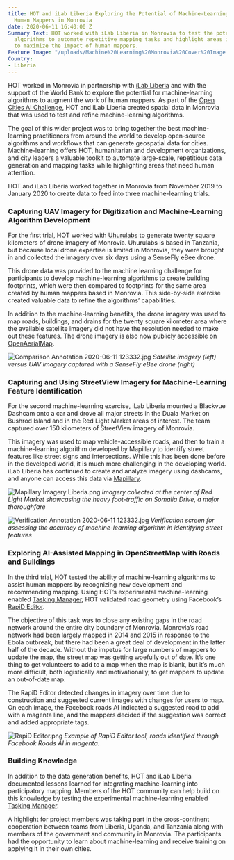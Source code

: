 ```yaml
---
title: HOT and iLab Liberia Exploring the Potential of Machine-Learning to Augment
  Human Mappers in Monrovia
date: 2020-06-11 16:40:00 Z
Summary Text: HOT worked with iLab Liberia in Monrovia to test the potential of machine-learning
  algorithms to automate repetitive mapping tasks and highlight areas in need of updating
  to maximize the impact of human mappers.
Feature Image: "/uploads/Machine%20Learning%20Monrovia%20Cover%20Image.jpg"
Country:
- Liberia
---
```


HOT worked in Monrovia in partnership with [iLab Liberia](https://www.ilabliberia.org/) and with the support of the World Bank to explore the potential for machine-learning algorithms to augment the work of human mappers. As part of the [Open Cities AI Challenge](https://www.drivendata.org/competitions/60/building-segmentation-disaster-resilience/), HOT and iLab Liberia created spatial data in Monrovia that was used to test and refine machine-learning algorithms. 

The goal of this wider project was to bring together the best machine-learning practitioners from around the world to develop open-source algorithms and workflows that can generate geospatial data for cities. Machine-learning offers HOT, humanitarian and development organizations, and city leaders a valuable toolkit to automate large-scale, repetitious data generation and mapping tasks while highlighting areas that need human attention. 

HOT and iLab Liberia worked together in Monrovia from November 2019 to January 2020 to create data to feed into three machine-learning trials.

### Capturing UAV Imagery for Digitization and Machine-Learning Algorithm Development

For the first trial, HOT worked with [Uhurulabs](http://uhurulabs.org/) to generate twenty square kilometers of drone imagery of Monrovia. Uhurulabs is based in Tanzania, but because local drone expertise is limited in Monrovia, they were brought in and collected the imagery over six days using a SenseFly eBee drone. 

This drone data was provided to the machine learning challenge for participants to develop machine-learning algorithms to create building footprints, which were then compared to footprints for the same area created by human mappers based in Monrovia. This side-by-side exercise created valuable data to refine the algorithms’ capabilities.

In addition to the machine-learning benefits, the drone imagery was used to map roads, buildings, and drains for the twenty square kilometer area where the available satellite imagery did not have the resolution needed to make out these features. The drone imagery is also now publicly accessible on [OpenAerialMap](https://openaerialmap.org/).


![Comparison Annotation 2020-06-11 123332.jpg](/uploads/Comparison%20Annotation%202020-06-11%20123332.jpg)
*Satellite imagery (left) versus UAV imagery captured with a SenseFly eBee drone (right)*


### Capturing and Using StreetView Imagery for Machine-Learning Feature Identification

For the second machine-learning exercise, iLab Liberia mounted a Blackvue Dashcam onto a car and drove all major streets in the Duala Market on Bushrod Island and in the Red Light Market areas of interest. The team captured over 150 kilometers of StreetView imagery of Monrovia. 

This imagery was used to map vehicle-accessible roads, and then to train a machine-learning algorithm developed by Mapillary to identify street features like street signs and intersections. While this has been done before in the developed world, it is much more challenging in the developing world. iLab Liberia has continued to create and analyze imagery using dashcams, and anyone can access this data via [Mapillary](https://www.mapillary.com/).


![Mapillary Imagery Liberia.png](/uploads/Mapillary%20Imagery%20Liberia.png)
*Imagery collected at the center of Red Light Market showcasing the heavy foot-traffic on Somalia Drive, a major thoroughfare*


![Verification Annotation 2020-06-11 123332.jpg](/uploads/Verification%20Annotation%202020-06-11%20123332.jpg)
*Verification screen for assessing the accuracy of machine-learning algorithm in identifying street features*


### Exploring AI-Assisted Mapping in OpenStreetMap with Roads and Buildings

In the third trial, HOT tested the ability of machine-learning algorithms to assist human mappers by recognizing new development and recommending mapping. Using HOT’s experimental machine-learning enabled [Tasking Manager](https://tasks-assisted.hotosm.org/), HOT validated road geometry using Facebook’s [RapiD Editor](https://mapwith.ai/rapid#background=Maxar-FB&disable_features=boundaries&map=2.00/0.0/0.0).

The objective of this task was to close any existing gaps in the road network around the entire city boundary of Monrovia. Monrovia’s road network had been largely mapped in 2014 and 2015 in response to the Ebola outbreak, but there had been a great deal of development in the latter half of the decade. Without the impetus for large numbers of mappers to update the map, the street map was getting woefully out of date. It’s one thing to get volunteers to add to a map when the map is blank, but it’s much more difficult, both logistically and motivationally, to get mappers to update an out-of-date map.

The RapiD Editor detected changes in imagery over time due to construction and suggested current images with changes for users to map. On each image, the Facebook roads AI indicated a suggested road to add with a magenta line, and the mappers decided if the suggestion was correct and added appropriate tags.


![RapiD Editor.png](/uploads/RapiD%20Editor.png)
*Example of RapiD Editor tool, roads identified through Facebook Roads AI in magenta.*


### Building Knowledge

In addition to the data generation benefits, HOT and iLab Liberia documented lessons learned for integrating machine-learning into participatory mapping. Members of the HOT community can help build on this knowledge by testing the experimental machine-learning enabled [Tasking Manager](https://tasks-assisted.hotosm.org/).

A highlight for project members was taking part in the cross-continent cooperation between teams from Liberia, Uganda, and Tanzania along with members of the government and community in Monrovia. The participants had the opportunity to learn about machine-learning and receive training on applying it in their own cities.